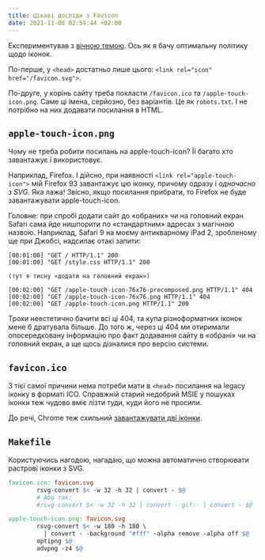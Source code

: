 ```yaml
---
title: Цікаві досліди з Favicon
date: 2021-11-08 02:54:44 +02:00
---
```


Експериментував з [вічною темою][1]. Ось як я бачу оптимальну політику щодо іконок.

По-перше, у `<head>` достатньо лише цього: `<link rel="icon" href="/favicon.svg">`.

По-друге, у корінь сайту треба покласти `/favicon.ico` та `/apple-touch-icon.png`. Саме ці імена, серйозно, без варіантів. Це як `robots.txt`. І не потрібно на них додавати посилання в HTML.


`apple-touch-icon.png`
----------------------

Чому не треба робити посилань на apple-touch-icon? Її багато хто завантажує і використовує.

Наприклад, Firefox. І дійсно, при наявності `<link rel="apple-touch-icon">` мій Firefox&nbsp;93 завантажує цю іконку, причому одразу і _одночасно з SVG_. Яка лажа! Звісно, якщо посилання прибрати, то Firefox не буде завантажувати apple-touch-icon.

Головне: при спробі додати сайт до «обраних» чи на головний екран Safari сама йде нишпорити по «стандартним» адресах з магічною назвою. Наприклад, Safari 9 на моєму антикварному iPad 2, зробленому ще при Джобсі, надсилає отакі запити:

``` 
[00:01:00] "GET / HTTP/1.1" 200
[00:01:00] "GET /style.css HTTP/1.1" 200

(тут я тисну «додати на головний екран»)

[00:02:00] "GET /apple-touch-icon-76x76-precomposed.png HTTP/1.1" 404
[00:02:00] "GET /apple-touch-icon-76x76.png HTTP/1.1" 404
[00:02:00] "GET /apple-touch-icon.png HTTP/1.1" 200
```

Трохи неестетично бачити всі ці 404, та купа різноформатних іконок мене б дратувала більше. До того ж, через ці 404 ми отиримали опосередковану інформацію про факт додавання сайту в «обрані» чи на головний екран, а ще щось дізналися про версію системи.


`favicon.ico`
-------------

З тієї самої причини нема потреби мати в `<head>` посилання на legacy іконку в форматі ICO. Справжній старий недобрий MSIE у пошуках іконки теж чудово вміє лізти туди, куди його не просили.

До речі, Chrome теж схильний [завантажувати дві іконки][2].


`Makefile`
----------

Користуючись нагодою, нагадаю, що можна автоматично створювати растрові іконки з SVG.

```Makefile
favicon.ico: favicon.svg
        rsvg-convert $< -w 32 -h 32 | convert - $@
        # Або так:
        #rsvg-convert $< -w 32 -h 32 | convert - gif:- | convert - $@

apple-touch-icon.png: favicon.svg
        rsvg-convert $< -w 180 -h 180 \
          | convert - -background "#fff" -alpha remove -alpha off $@
        optipng $@
        advpng -z4 $@
```


[1]: /2021/10/08/icons.html
[2]: https://css-tricks.com/favicons-how-to-make-sure-browsers-only-download-the-svg-version/
